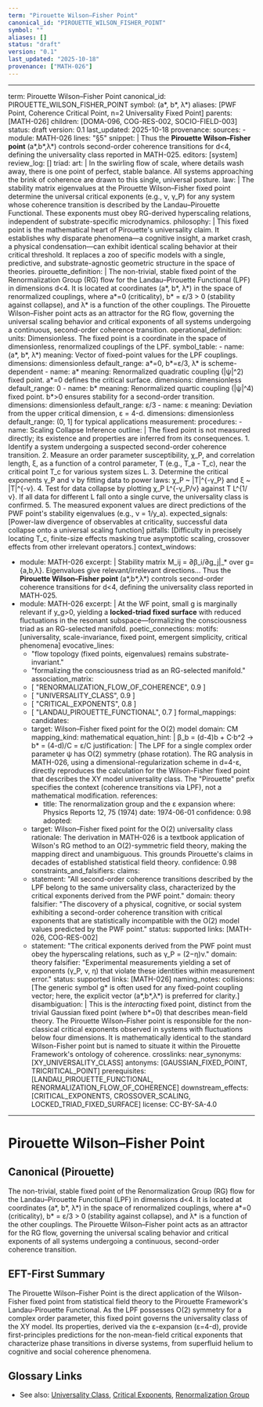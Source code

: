 ```yaml
---
term: "Pirouette Wilson–Fisher Point"
canonical_id: "PIROUETTE_WILSON_FISHER_POINT"
symbol: ""
aliases: []
status: "draft"
version: "0.1"
last_updated: "2025-10-18"
provenance: ["MATH-026"]
---
```


---
term: Pirouette Wilson–Fisher Point
canonical_id: PIROUETTE_WILSON_FISHER_POINT
symbol: (a*, b*, λ*)
aliases: [PWF Point, Coherence Critical Point, n=2 Universality Fixed Point]
parents: [MATH-026]
children: [DOMA-096, COG-RES-002, SOCIO-FIELD-003]
status: draft
version: 0.1
last_updated: 2025-10-18
provenance:
  sources:
    - module: MATH-026
      lines: "§5"
      snippet: |
        Thus the **Pirouette Wilson–Fisher point** (a*,b*,λ*) controls second-order coherence transitions for d<4, defining the universality class reported in MATH-025.
  editors: [system]
  review_log: []
triad:
  art: |
    In the swirling flow of scale, where details wash away, there is one point of perfect, stable balance. All systems approaching the brink of coherence are drawn to this single, universal posture.
  law: |
    The stability matrix eigenvalues at the Pirouette Wilson–Fisher fixed point determine the universal critical exponents (e.g., ν, γ_P) for any system whose coherence transition is described by the Landau–Pirouette Functional. These exponents must obey RG-derived hyperscaling relations, independent of substrate-specific microdynamics.
  philosophy: |
    This fixed point is the mathematical heart of Pirouette's universality claim. It establishes why disparate phenomena—a cognitive insight, a market crash, a physical condensation—can exhibit identical scaling behavior at their critical threshold. It replaces a zoo of specific models with a single, predictive, and substrate-agnostic geometric structure in the space of theories.
pirouette_definition: |
  The non-trivial, stable fixed point of the Renormalization Group (RG) flow for the Landau–Pirouette Functional (LPF) in dimensions d<4. It is located at coordinates (a*, b*, λ*) in the space of renormalized couplings, where a*=0 (criticality), b* = ε/3 > 0 (stability against collapse), and λ* is a function of the other couplings. The Pirouette Wilson–Fisher point acts as an attractor for the RG flow, governing the universal scaling behavior and critical exponents of all systems undergoing a continuous, second-order coherence transition.
operational_definition:
  units: Dimensionless. The fixed point is a coordinate in the space of dimensionless, renormalized couplings of the LPF.
  symbol_table:
    - name: (a*, b*, λ*)
      meaning: Vector of fixed-point values for the LPF couplings.
      dimensions: dimensionless
      default_range: a*=0, b*=ε/3, λ* is scheme-dependent
    - name: a*
      meaning: Renormalized quadratic coupling (|ψ|^2) fixed point. a*=0 defines the critical surface.
      dimensions: dimensionless
      default_range: 0
    - name: b*
      meaning: Renormalized quartic coupling (|ψ|^4) fixed point. b*>0 ensures stability for a second-order transition.
      dimensions: dimensionless
      default_range: ε/3
    - name: ε
      meaning: Deviation from the upper critical dimension, ε = 4-d.
      dimensions: dimensionless
      default_range: (0, 1] for typical applications
  measurement:
    procedures:
      - name: Scaling Collapse Inference
        outline: |
          The fixed point is not measured directly; its existence and properties are inferred from its consequences.
          1. Identify a system undergoing a suspected second-order coherence transition.
          2. Measure an order parameter susceptibility, χ_P, and correlation length, ξ, as a function of a control parameter, T (e.g., T_a - T_c), near the critical point T_c for various system sizes L.
          3. Determine the critical exponents γ_P and ν by fitting data to power laws: χ_P ~ |T|^{-γ_P} and ξ ~ |T|^{-ν}.
          4. Test for data collapse by plotting χ_P L^{-γ_P/ν} against T L^{1/ν}. If all data for different L fall onto a single curve, the universality class is confirmed.
          5. The measured exponent values are direct predictions of the PWF point's stability eigenvalues (e.g., ν = 1/y_a).
        expected_signals: [Power-law divergence of observables at criticality, successful data collapse onto a universal scaling function]
        pitfalls: [Difficulty in precisely locating T_c, finite-size effects masking true asymptotic scaling, crossover effects from other irrelevant operators.]
context_windows:
  - module: MATH-026
    excerpt: |
      Stability matrix M_ij = ∂β_i/∂g_j|_* over g={a,b,λ}. Eigenvalues give relevant/irrelevant directions... Thus the **Pirouette Wilson–Fisher point** (a*,b*,λ*) controls second-order coherence transitions for d<4, defining the universality class reported in MATH-025.
  - module: MATH-026
    excerpt: |
      At the WF point, small g is marginally relevant if y_g>0, yielding a **locked-triad fixed surface** with reduced fluctuations in the resonant subspace—formalizing the consciousness triad as an RG-selected manifold.
poetic_connections:
  motifs: [universality, scale-invariance, fixed point, emergent simplicity, critical phenomena]
  evocative_lines:
    - "flow topology (fixed points, eigenvalues) remains substrate-invariant."
    - "formalizing the consciousness triad as an RG-selected manifold."
  association_matrix:
    - [ "RENORMALIZATION_FLOW_OF_COHERENCE", 0.9 ]
    - [ "UNIVERSALITY_CLASS", 0.9 ]
    - [ "CRITICAL_EXPONENTS", 0.8 ]
    - [ "LANDAU_PIROUETTE_FUNCTIONAL", 0.7 ]
formal_mappings:
  candidates:
    - target: Wilson–Fisher fixed point for the O(2) model
      domain: CM
      mapping_kind: mathematical
      equation_hint: |
        β_b = (d-4)b + C·b^2  →  b* = (4-d)/C = ε/C
      justification: |
        The LPF for a single complex order parameter ψ has O(2) symmetry (phase rotation). The RG analysis in MATH-026, using a dimensional-regularization scheme in d=4-ε, directly reproduces the calculation for the Wilson-Fisher fixed point that describes the XY model universality class. The "Pirouette" prefix specifies the context (coherence transitions via LPF), not a mathematical modification.
      references:
        - title: The renormalization group and the ε expansion
          where: Physics Reports 12, 75 (1974)
          date: 1974-06-01
      confidence: 0.98
  adopted:
    - target: Wilson–Fisher fixed point for the O(2) universality class
      rationale: The derivation in MATH-026 is a textbook application of Wilson's RG method to an O(2)-symmetric field theory, making the mapping direct and unambiguous. This grounds Pirouette's claims in decades of established statistical field theory.
      confidence: 0.98
constraints_and_falsifiers:
  claims:
    - statement: "All second-order coherence transitions described by the LPF belong to the same universality class, characterized by the critical exponents derived from the PWF point."
      domain: theory
      falsifier: "The discovery of a physical, cognitive, or social system exhibiting a second-order coherence transition with critical exponents that are statistically incompatible with the O(2) model values predicted by the PWF point."
      status: supported
      links: [MATH-026, COG-RES-002]
    - statement: "The critical exponents derived from the PWF point must obey the hyperscaling relations, such as γ_P = (2−η)ν."
      domain: theory
      falsifier: "Experimental measurements yielding a set of exponents (γ_P, ν, η) that violate these identities within measurement error."
      status: supported
      links: [MATH-026]
naming_notes:
  collisions: [The generic symbol g* is often used for any fixed-point coupling vector; here, the explicit vector (a*,b*,λ*) is preferred for clarity.]
  disambiguation: |
    This is the *interacting* fixed point, distinct from the trivial Gaussian fixed point (where b*=0) that describes mean-field theory. The Pirouette Wilson–Fisher point is responsible for the non-classical critical exponents observed in systems with fluctuations below four dimensions. It is mathematically identical to the standard Wilson-Fisher point but is named to situate it within the Pirouette Framework's ontology of coherence.
crosslinks:
  near_synonyms: [XY_UNIVERSALITY_CLASS]
  antonyms: [GAUSSIAN_FIXED_POINT, TRICRITICAL_POINT]
  prerequisites: [LANDAU_PIROUETTE_FUNCTIONAL, RENORMALIZATION_FLOW_OF_COHERENCE]
  downstream_effects: [CRITICAL_EXPONENTS, CROSSOVER_SCALING, LOCKED_TRIAD_FIXED_SURFACE]
license: CC-BY-SA-4.0
---

# Pirouette Wilson–Fisher Point

## Canonical (Pirouette)
The non-trivial, stable fixed point of the Renormalization Group (RG) flow for the Landau–Pirouette Functional (LPF) in dimensions d<4. It is located at coordinates (a*, b*, λ*) in the space of renormalized couplings, where a*=0 (criticality), b* = ε/3 > 0 (stability against collapse), and λ* is a function of the other couplings. The Pirouette Wilson–Fisher point acts as an attractor for the RG flow, governing the universal scaling behavior and critical exponents of all systems undergoing a continuous, second-order coherence transition.

## EFT-First Summary
The Pirouette Wilson–Fisher Point is the direct application of the Wilson-Fisher fixed point from statistical field theory to the Pirouette Framework's Landau-Pirouette Functional. As the LPF possesses O(2) symmetry for a complex order parameter, this fixed point governs the universality class of the XY model. Its properties, derived via the ε-expansion (ε=4-d), provide first-principles predictions for the non-mean-field critical exponents that characterize phase transitions in diverse systems, from superfluid helium to cognitive and social coherence phenomena.

## Glossary Links
- See also: [Universality Class](<link>), [Critical Exponents](<link>), [Renormalization Group](<link>)